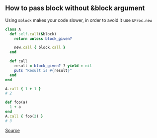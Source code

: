 ## How to pass block without &block argument

Using `&block` makes your code slower, in order to avoid it use `&Proc.new`

```ruby
class A
  def self.call(&block)
    return unless block_given?

    new.call { block.call }
  end

  def call
    result = block_given? ? yield : nil
    puts "Result is #{result}"
  end
end

A.call { 1 + 1 }
# 2

def foo(a)
  1 + a
end
A.call { foo(2) }
# 3
```

[Source](https://gist.github.com/mudge/786953)

